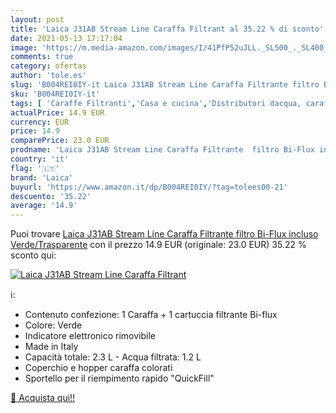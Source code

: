 ```yaml
---
layout: post
title: 'Laica J31AB Stream Line Caraffa Filtrant al 35.22 % di sconto'
date: 2021-05-13 17:17:04
image: 'https://m.media-amazon.com/images/I/41PfP52uJLL._SL500_._SL400_.jpg'
comments: true
category: ofertas
author: 'tole.es'
slug: 'B004REI0IY-it Laica J31AB Stream Line Caraffa Filtrante filtro Bi-Flux...'
sku: 'B004REI0IY-it'
tags: [ 'Caraffe Filtranti','Casa e cucina','Distributori dacqua, caraffe filtranti e cartucce','laica', ]
actualPrice: 14.9 EUR
currency: EUR
price: 14.9
comparePrice: 23.0 EUR
prodname: 'Laica J31AB Stream Line Caraffa Filtrante  filtro Bi-Flux incluso  Verde/Trasparente'
country: 'it'
flag: '🇮🇹'
brand: 'Laica'
buyurl: 'https://www.amazon.it/dp/B004REI0IY/?tag=tolees00-21'
descuento: '35.22'
average: '14.9'
---
```


Puoi trovare [Laica J31AB Stream Line Caraffa Filtrante  filtro Bi-Flux incluso  Verde/Trasparente](https://www.amazon.it/dp/B004REI0IY/?tag=tolees00-21) con il prezzo 14.9 EUR (originale: 23.0 EUR) 35.22 % sconto qui:

[![Laica J31AB Stream Line Caraffa Filtrant](https://m.media-amazon.com/images/I/41PfP52uJLL._SL500_._SL400_.jpg)](https://www.amazon.it/dp/B004REI0IY/?tag=tolees00-21)

ℹ️:

- Contenuto confezione: 1 Caraffa + 1 cartuccia filtrante Bi-flux
- Colore: Verde
- Indicatore elettronico rimovibile
- Made in Italy
- Capacità totale: 2.3 L - Acqua filtrata: 1.2 L
- Coperchio e hopper caraffa colorati
- Sportello per il riempimento rapido "QuickFill"

[🛒 Acquista qui!!](https://www.amazon.it/dp/B004REI0IY/?tag=tolees00-21)
